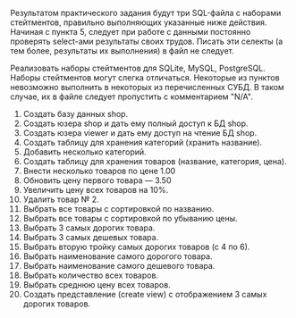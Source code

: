 Результатом практического задания будут три SQL-файла с наборами стейтментов, правильно выполняющих указанные ниже действия.
Начиная с пункта 5, следует при работе с данными постоянно проверять select-ами результаты своих трудов. Писать эти селекты (а тем более, результаты их выполнения) в файл не следует.

Реализовать наборы стейтментов для SQLite, MySQL, PostgreSQL. Наборы стейтментов могут слегка отличаться. Некоторые из пунктов невозможно выполнить в некоторых из перечисленных СУБД. В таком случае, их в файле следует пропустить с комментарием "N/A".

1. Создать базу данных shop.
2. Создать юзера shop и дать ему полный доступ к БД shop.
3. Создать юзера viewer и дать ему доступ на чтение БД shop.
4. Создать таблицу для хранения категорий (хранить название).
5. Добавить несколько категорий.
6. Создать таблицу для хранения товаров (название, категория, цена).
7. Внести несколько товаров по цене 1.00
8. Обновить цену первого товара — 3.50
9. Увеличить цену всех товаров на 10%.
10. Удалить товар № 2.
11. Выбрать все товары с сортировкой по названию.
12. Выбрать все товары с сортировкой по убыванию цены.
13. Выбрать 3 самых дорогих товара.
14. Выбрать 3 самых дешевых товара.
15. Выбрать вторую тройку самых дорогих товаров (с 4 по 6).
16. Выбрать наименование самого дорогого товара.
17. Выбрать наименование самого дешевого товара.
18. Выбрать количество всех товаров.
19. Выбрать среднюю цену всех товаров.
20. Создать представление (create view) с отображением 3 самых дорогих товаров.
